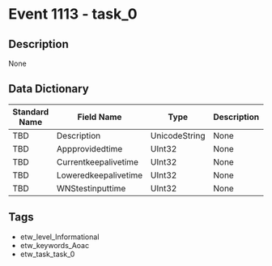 # Event 1113 - task_0

## Description
None

## Data Dictionary
|Standard Name|Field Name|Type|Description|Sample Value|
|---|---|---|---|---|
|TBD|Description|UnicodeString|None|`None`|
|TBD|Appprovidedtime|UInt32|None|`None`|
|TBD|Currentkeepalivetime|UInt32|None|`None`|
|TBD|Loweredkeepalivetime|UInt32|None|`None`|
|TBD|WNStestinputtime|UInt32|None|`None`|

## Tags
* etw_level_Informational
* etw_keywords_Aoac
* etw_task_task_0